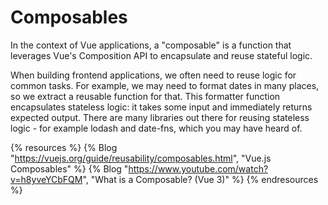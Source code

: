 # Composables

In the context of Vue applications, a "composable" is a function that leverages Vue's Composition API to encapsulate and reuse stateful logic.

When building frontend applications, we often need to reuse logic for common tasks. For example, we may need to format dates in many places, so we extract a reusable function for that. This formatter function encapsulates stateless logic: it takes some input and immediately returns expected output. There are many libraries out there for reusing stateless logic - for example lodash and date-fns, which you may have heard of.

{% resources %}
  {% Blog "https://vuejs.org/guide/reusability/composables.html", "Vue.js Composables" %}
  {% Blog "https://www.youtube.com/watch?v=h8yveYCbFQM", "What is a Composable? (Vue 3)" %}
{% endresources %}

